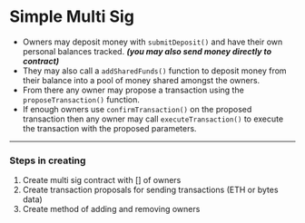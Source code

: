 # Simple Multi Sig #


- Owners may deposit money with `submitDeposit()` and have their own personal balances tracked.  ***(you may also send money directly to contract)***
- They may also call a `addSharedFunds()` function to deposit money from their balance into a pool of money shared amongst the owners. 
- From there any owner may propose a transaction using the `proposeTransaction()` function. 
- If enough owners use `confirmTransaction()` on the proposed transaction then any owner may call `executeTransaction()` to execute the transaction with the proposed parameters.


---


### Steps in creating ###  
1. Create multi sig contract with [] of owners 
2. Create transaction proposals for sending transactions (ETH or bytes data)
3. Create method of adding and removing owners